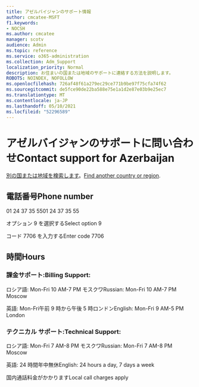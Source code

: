 ```yaml
---
title: アゼルバイジャンのサポート情報
author: cmcatee-MSFT
f1.keywords:
- NOCSH
ms.author: cmcatee
manager: scotv
audience: Admin
ms.topic: reference
ms.service: o365-administration
ms.collection: Adm_Support
localization_priority: Normal
description: お住まいの国または地域のサポートに連絡する方法を説明します。
ROBOTS: NOINDEX, NOFOLLOW
ms.openlocfilehash: 726af48f61a279ec29ce771b9be97f75cfa74f62
ms.sourcegitcommit: de5fce90de22ba588e75e1a1d2e87e03b9e25ec7
ms.translationtype: MT
ms.contentlocale: ja-JP
ms.lasthandoff: 05/10/2021
ms.locfileid: "52296589"
---
```

# <a name="contact-support-for-azerbaijan"></a><span data-ttu-id="356fe-103">アゼルバイジャンのサポートに問い合わせ</span><span class="sxs-lookup"><span data-stu-id="356fe-103">Contact support for Azerbaijan</span></span>

<span data-ttu-id="356fe-104">[別の国または地域を検索します](../../business-video/get-help-support.md)。</span><span class="sxs-lookup"><span data-stu-id="356fe-104">[Find another country or region](../../business-video/get-help-support.md).</span></span>

## <a name="phone-number"></a><span data-ttu-id="356fe-105">電話番号</span><span class="sxs-lookup"><span data-stu-id="356fe-105">Phone number</span></span>
<span data-ttu-id="356fe-106">01 24 37 35 55</span><span class="sxs-lookup"><span data-stu-id="356fe-106">01 24 37 35 55</span></span>

<span data-ttu-id="356fe-107">オプション 9 を選択する</span><span class="sxs-lookup"><span data-stu-id="356fe-107">Select option 9</span></span>

<span data-ttu-id="356fe-108">コード 7706 を入力する</span><span class="sxs-lookup"><span data-stu-id="356fe-108">Enter code 7706</span></span>

## <a name="hours"></a><span data-ttu-id="356fe-109">時間</span><span class="sxs-lookup"><span data-stu-id="356fe-109">Hours</span></span>
### <a name="billing-support"></a><span data-ttu-id="356fe-110">課金サポート:</span><span class="sxs-lookup"><span data-stu-id="356fe-110">Billing Support:</span></span>

<span data-ttu-id="356fe-111">ロシア語: Mon-Fri 10 AM-7 PM モスクワ</span><span class="sxs-lookup"><span data-stu-id="356fe-111">Russian: Mon-Fri 10 AM-7 PM Moscow</span></span>

<span data-ttu-id="356fe-112">英語: Mon-Fri午前 9 時から午後 5 時ロンドン</span><span class="sxs-lookup"><span data-stu-id="356fe-112">English: Mon-Fri 9 AM-5 PM London</span></span>

### <a name="technical-support"></a><span data-ttu-id="356fe-113">テクニカル サポート:</span><span class="sxs-lookup"><span data-stu-id="356fe-113">Technical Support:</span></span>

<span data-ttu-id="356fe-114">ロシア語: Mon-Fri 7 AM-8 PM モスクワ</span><span class="sxs-lookup"><span data-stu-id="356fe-114">Russian: Mon-Fri 7 AM-8 PM Moscow</span></span>

<span data-ttu-id="356fe-115">英語: 24 時間年中無休</span><span class="sxs-lookup"><span data-stu-id="356fe-115">English: 24 hours a day, 7 days a week</span></span>

<span data-ttu-id="356fe-116">国内通話料金がかかります</span><span class="sxs-lookup"><span data-stu-id="356fe-116">Local call charges apply</span></span>
